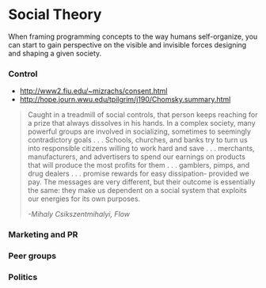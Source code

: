 # Social Theory


When framing programming concepts to the way humans self-organize, you can start to gain perspective on the visible and invisible forces designing and shaping a given society.

### Control
- http://www2.fiu.edu/~mizrachs/consent.html
- http://hope.journ.wwu.edu/tpilgrim/j190/Chomsky.summary.html

>Caught in a treadmill of social controls, that person keeps reaching for a prize that always dissolves in his hands. In a complex society, many powerful groups are involved in socializing, sometimes to seemingly contradictory goals . . . Schools, churches, and banks try to turn us into responsible citizens willing to work hard and save . . . merchants, manufacturers, and advertisers to spend our earnings on products that will produce the most profits for them . . . gamblers, pimps, and drug dealers . . . promise rewards for easy dissipation- provided we pay. The messages are very different, but their outcome is essentially the same: they make us dependent on a social system that exploits our energies for its own purposes.
>
>*-Mihaly Csikszentmihalyi, Flow*

### Marketing and PR
### Peer groups
### Politics